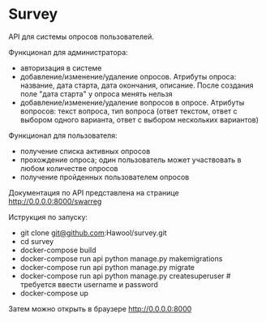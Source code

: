 # Survey

API для системы опросов пользователей.

Функционал для администратора:
- авторизация в системе
- добавление/изменение/удаление опросов. Атрибуты опроса: название, дата старта, дата окончания, описание. После создания поле "дата старта" у опроса менять нельзя
- добавление/изменение/удаление вопросов в опросе. Атрибуты вопросов: текст вопроса, тип вопроса (ответ текстом, ответ с выбором одного варианта, ответ с выбором нескольких вариантов)

Функционал для пользователя:
- получение списка активных опросов
- прохождение опроса; один пользователь может участвовать в любом количестве опросов
- получение пройденных пользователем опросов

Документация по API представлена на странице http://0.0.0.0:8000/swarreg

Иструкция по запуску:
- git clone git@github.com:Hawool/survey.git
- cd survey
- docker-compose build
- docker-compose run api python manage.py makemigrations
- docker-compose run api python manage.py migrate
- docker-compose run api python manage.py createsuperuser # требуется ввести username и password
- docker-compose up

Затем можно открыть в браузере http://0.0.0.0:8000
